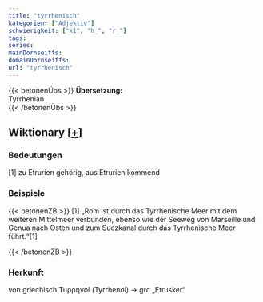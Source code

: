 ```yaml
---
title: "tyrrhenisch"
kategorien: ["Adjektiv"]
schwierigkeit: ["k1", "h_", "r_"]
tags:
series:
mainDornseiffs:
domainDornseiffs:
url: "tyrrhenisch"
---
```


{{< betonenÜbs >}}
**Übersetzung:**  
Tyrrhenian  
{{< /betonenÜbs >}}

## Wiktionary [[+](https://de.wiktionary.org/wiki/tyrrhenisch)]

### Bedeutungen
[1] zu Etrurien gehörig, aus Etrurien kommend  

### Beispiele
{{< betonenZB >}}
[1] „Rom ist durch das Tyrrhenische Meer mit dem weiteren Mittelmeer verbunden, ebenso wie der Seeweg von Marseille und Genua nach Osten und zum Suezkanal durch das Tyrrhenische Meer führt.“[1]  

{{< /betonenZB >}}
### Herkunft
von griechisch Τυρρηνοί (Tyrrhenoi) → grc „Etrusker“  


